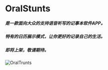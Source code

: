 
# OralStunts
##### 是一款面向大众的支持语音听写的记事本软件APP。
##### 特有的日历展示模式，让你更好的记录自己的生活。
##### 即将上架，敬请期待。
![OralTrunts](http://i1.bvimg.com/642337/113b0dcf37cf83c0.jpg)
